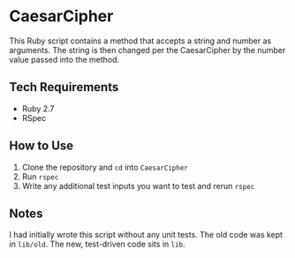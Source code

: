 # CaesarCipher
This Ruby script contains a method that accepts a string and number as arguments. The string is then changed per the CaesarCipher by the number value passed into the method.

## Tech Requirements

* Ruby 2.7
* RSpec

## How to Use

1. Clone the repository and `cd` into `CaesarCipher`
2. Run `rspec`
3. Write any additional test inputs you want to test and rerun `rspec`

## Notes

I had initially wrote this script without any unit tests. The old code was kept in `lib/old`. The new, test-driven code sits in `lib`.